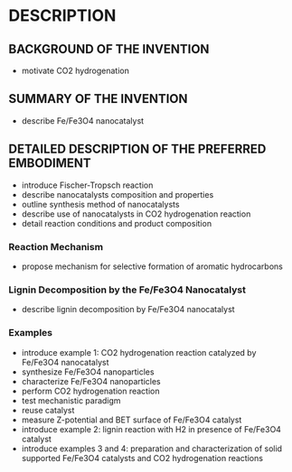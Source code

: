# DESCRIPTION

## BACKGROUND OF THE INVENTION

- motivate CO2 hydrogenation

## SUMMARY OF THE INVENTION

- describe Fe/Fe3O4 nanocatalyst

## DETAILED DESCRIPTION OF THE PREFERRED EMBODIMENT

- introduce Fischer-Tropsch reaction
- describe nanocatalysts composition and properties
- outline synthesis method of nanocatalysts
- describe use of nanocatalysts in CO2 hydrogenation reaction
- detail reaction conditions and product composition

### Reaction Mechanism

- propose mechanism for selective formation of aromatic hydrocarbons

### Lignin Decomposition by the Fe/Fe3O4 Nanocatalyst

- describe lignin decomposition by Fe/Fe3O4 nanocatalyst

### Examples

- introduce example 1: CO2 hydrogenation reaction catalyzed by Fe/Fe3O4 nanocatalyst
- synthesize Fe/Fe3O4 nanoparticles
- characterize Fe/Fe3O4 nanoparticles
- perform CO2 hydrogenation reaction
- test mechanistic paradigm
- reuse catalyst
- measure Z-potential and BET surface of Fe/Fe3O4 catalyst
- introduce example 2: lignin reaction with H2 in presence of Fe/Fe3O4 catalyst
- introduce examples 3 and 4: preparation and characterization of solid supported Fe/Fe3O4 catalysts and CO2 hydrogenation reactions

